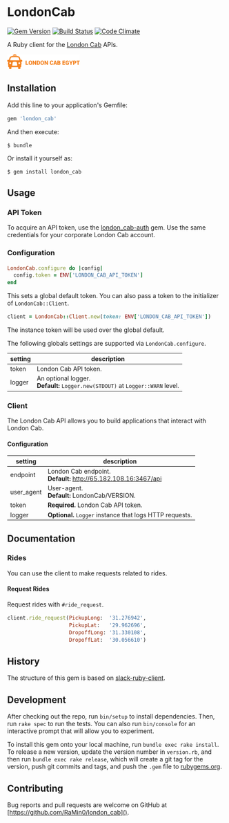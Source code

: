 # LondonCab

[![Gem Version](https://badge.fury.io/rb/london_cab.svg)](http://badge.fury.io/rb/london_cab)
[![Build Status](https://travis-ci.org/RaMin0/london_cab.svg?branch=master)](https://travis-ci.org/RaMin0/london_cab)
[![Code Climate](https://codeclimate.com/github/RaMin0/london_cab/badges/gpa.svg)](https://codeclimate.com/github/RaMin0/london_cab)

A Ruby client for the [London Cab](http://65.182.108.16) APIs.

[![](london_cab.png)](http://65.182.108.16)

## Installation

Add this line to your application's Gemfile:

```ruby
gem 'london_cab'
```

And then execute:

```
$ bundle
```

Or install it yourself as:

```
$ gem install london_cab
```

## Usage

### API Token
To acquire an API token, use the [london_cab-auth](https://github.com/RaMin0/london_cab-auth) gem. Use the same credentials for your corporate London Cab account.

### Configuration

```ruby
LondonCab.configure do |config|
  config.token = ENV['LONDON_CAB_API_TOKEN']
end
```

This sets a global default token. You can also pass a token to the initializer of `LondonCab::Client`.

```ruby
client = LondonCab::Client.new(token: ENV['LONDON_CAB_API_TOKEN'])
```

The instance token will be used over the global default.

The following globals settings are supported via `LondonCab.configure`.

setting      | description
-------------|------------
token        | London Cab API token.
logger       | An optional logger.<br/>**Default:** `Logger.new(STDOUT)` at `Logger::WARN` level.

### Client

The London Cab API allows you to build applications that interact with London Cab.

#### Configuration
setting      | description
-------------|------------
endpoint     | London Cab endpoint.<br/>**Default:** http://65.182.108.16:3467/api
user_agent   | User-agent.<br/>**Default:** LondonCab/VERSION.
token        | **Required.** London Cab API token.
logger       | **Optional.** `Logger` instance that logs HTTP requests.

## Documentation

### Rides
You can use the client to make requests related to rides.

#### Request Rides

Request rides with `#ride_request`.

```ruby
client.ride_request(PickupLong:  '31.276942',
                    PickupLat:   '29.962696',
                    DropoffLong: '31.330108',
                    DropoffLat:  '30.056610')
```

## History

The structure of this gem is based on [slack-ruby-client](https://github.com/slack-ruby/slack-ruby-client).

## Development

After checking out the repo, run `bin/setup` to install dependencies. Then, run `rake spec` to run the tests. You can also run `bin/console` for an interactive prompt that will allow you to experiment.

To install this gem onto your local machine, run `bundle exec rake install`. To release a new version, update the version number in `version.rb`, and then run `bundle exec rake release`, which will create a git tag for the version, push git commits and tags, and push the `.gem` file to [rubygems.org](https://rubygems.org).

## Contributing

Bug reports and pull requests are welcome on GitHub at [https://github.com/RaMin0/london_cab]().

